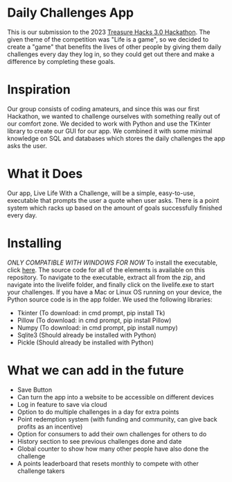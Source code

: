 # Daily Challenges App
  This is our submission to the 2023 [Treasure Hacks 3.0 Hackathon](https://treasure-hacks-3-0.devpost.com/). The given theme of the competition was "Life is a game", so we decided to create a "game" that benefits the lives of other people by giving them daily challenges every day they log in, so they could get out there and make a difference by completing these goals.

# Inspiration
  Our group consists of coding amateurs, and since this was our first Hackathon, we wanted to challenge ourselves with something really out of our comfort zone. We decided to work with Python and use the TKinter library to create our GUI for our app. We combined it with some minimal knowledge on SQL and databases which stores the daily challenges the app asks the user.

# What it Does
  Our app, Live Life With a Challenge, will be a simple, easy-to-use, executable that prompts the user a quote when user asks. There is a point system which racks up based on the amount of goals successfully finished every day. 

# Installing

  *ONLY COMPATIBLE WITH WINDOWS FOR NOW*
  To install the executable, click [here](https://download-directory.github.io/?url=https%3A%2F%2Fgithub.com%2FDanierzn%2Ftreasurehacks3.0%2Ftree%2Fmain%2Fdist). The source code for all of the elements is available on this repository. To navigate to the executable, extract all from the zip, and navigate into the livelife folder, and finally click on the livelife.exe to start your challenges. If you have a Mac or Linux OS running on your device, the Python source code is in the app folder. We used the following libraries:
  
  - Tkinter (To download: in cmd prompt, pip install Tk)
  - Pillow (To download: in cmd prompt, pip install Pillow)
  - Numpy (To download: in cmd prompt, pip install numpy)
  - Sqlite3 (Should already be installed with Python)
  - Pickle (Should already be installed with Python)


# What we can add in the future
  - Save Button
  - Can turn the app into a website to be accessible on different devices
  - Log in feature to save via cloud
  - Option to do multiple challenges in a day for extra points
  - Point redemption system (with funding and community, can give back profits as an incentive)
  - Option for consumers to add their own challenges for others to do
  - History section to see previous challenges done and date
  - Global counter to show how many other people have also done the challenge
  - A points leaderboard that resets monthly to compete with other challenge takers

